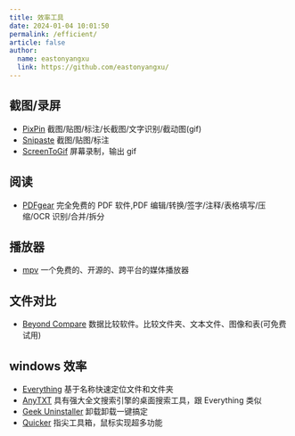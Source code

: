 ```yaml
---
title: 效率工具
date: 2024-01-04 10:01:50
permalink: /efficient/
article: false
author:
  name: eastonyangxu
  link: https://github.com/eastonyangxu/
---
```


## 截图/录屏

- [PixPin](https://pixpinapp.com/) 截图/贴图/标注/长截图/文字识别/截动图(gif)
- [Snipaste](https://www.snipaste.com/) 截图/贴图/标注
- [ScreenToGif](https://www.screentogif.com/) 屏幕录制，输出 gif

## 阅读

- [PDFgear](https://www.pdfgear.com/zh/) 完全免费的 PDF 软件,PDF 编辑/转换/签字/注释/表格填写/压缩/OCR 识别/合并/拆分

## 播放器

- [mpv](https://mpv.io/) 一个免费的、开源的、跨平台的媒体播放器

## 文件对比

- [Beyond Compare](https://www.scootersoftware.com/) 数据比较软件。比较文件夹、文本文件、图像和表(可免费试用)

## windows 效率

- [Everything](https://www.voidtools.com/zh-cn/) 基于名称快速定位文件和文件夹
- [AnyTXT](https://anytxt.net/) 具有强大全文搜索引擎的桌面搜索工具，跟 Everything 类似
- [Geek Uninstaller](https://geekuninstaller.com/) 卸载卸载一键搞定
- [Quicker](https://getquicker.net/) 指尖工具箱，鼠标实现超多功能
